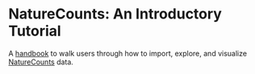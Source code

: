 # NatureCounts: An Introductory Tutorial

A [handbook](https://birdscanada.github.io/NatureCounts_IntroTutorial/index.html) to walk users through how to import, explore, and visualize [NatureCounts](www.naturecounts.ca) data. 


